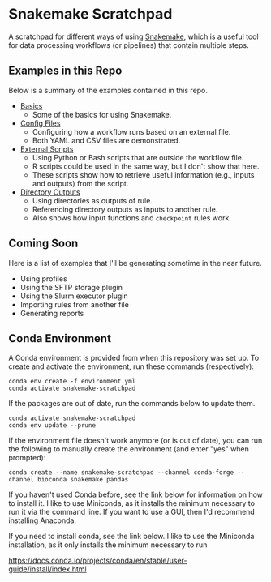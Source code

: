 # Snakemake Scratchpad
A scratchpad for different ways of using [Snakemake](https://snakemake.github.io/), which is a useful tool for data processing workflows (or pipelines) that contain multiple steps.

## Examples in this Repo
Below is a summary of the examples contained in this repo.

- [Basics](./basics/README.md)
  - Some of the basics for using Snakemake.
- [Config Files](./config-files/README.md)
  - Configuring how a workflow runs based on an external file.
  - Both YAML and CSV files are demonstrated.
- [External Scripts](./external-scripts/README.md)
  - Using Python or Bash scripts that are outside the workflow file.
  - R scripts could be used in the same way, but I don't show that here.
  - These scripts show how to retrieve useful information (e.g., inputs and outputs) from the script.
- [Directory Outputs](./directory-outputs/README.md)
  - Using directories as outputs of rule.
  - Referencing directory outputs as inputs to another rule.
  - Also shows how input functions and `checkpoint` rules work.

## Coming Soon
Here is a list of examples that I'll be generating sometime in the near future.

- Using profiles
- Using the SFTP storage plugin
- Using the Slurm executor plugin
- Importing rules from another file
- Generating reports

## Conda Environment
A Conda environment is provided from when this repository was set up.
To create and activate the environment, run these commands (respectively):

```shell
conda env create -f environment.yml
conda activate snakemake-scratchpad
```

If the packages are out of date, run the commands below to update them.

```shell
conda activate snakemake-scratchpad
conda env update --prune
```

If the environment file doesn't work anymore (or is out of date), you can run the following to manually create the environment (and enter "yes" when prompted):

```shell
conda create --name snakemake-scratchpad --channel conda-forge --channel bioconda snakemake pandas
```

If you haven't used Conda before, see the link below for information on how to install it.
I like to use Miniconda, as it installs the minimum necessary to run it via the command line.
If you want to use a GUI, then I'd recommend installing Anaconda.

If you need to install conda, see the link below.
I like to use the Miniconda installation, as it only installs the minimum necessary to run 

https://docs.conda.io/projects/conda/en/stable/user-guide/install/index.html

